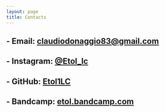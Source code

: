 ```yaml
---
layout: page
title: Contacts
---
```



## - **Email:** claudiodonaggio83@gmail.com
## - **Instagram:** [@Etol_lc](https://www.instagram.com/etol_lc/?hl=en)
## - **GitHub:** [Etol1LC](https://github.com/Etol1LC)
## - **Bandcamp:** [etol.bandcamp.com](https://etol.bandcamp.com/)